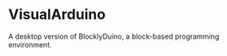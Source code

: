 VisualArduino
=============

A desktop version of BlocklyDuino, a block-based programming environment.

